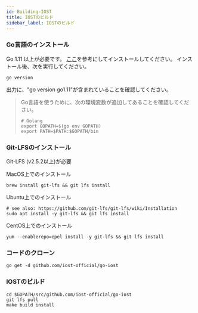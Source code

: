 ```yaml
---
id: Building-IOST
title: IOSTのビルド
sidebar_label: IOSTのビルド
---
```

### Go言語のインストール
Go 1.11 以上が必要です。
[ここ](https://golang.org/doc/install)を参考にしてインストールしてください。
インストール後、次を実行してください。
```
go version
```
出力に、"go version go1.11"が含まれていることを確認してください。

> Go言語を使うために、次の環境変数が追加してあることを確認してください。
> ```
> # Golang
> export GOPATH=$(go env GOPATH)
> export PATH=$PATH:$GOPATH/bin
> ```

### Git-LFSのインストール
Git-LFS (v2.5.2以上)が必要

MacOS上でのインストール
```
brew install git-lfs && git lfs install
```
Ubuntu上でのインストール
```
# see also: https://github.com/git-lfs/git-lfs/wiki/Installation
sudo apt install -y git-lfs && git lfs install
```

CentOS上でのインストール
```
yum --enablerepo=epel install -y git-lfs && git lfs install
```

### コードのクローン

```
go get -d github.com/iost-official/go-iost
```

### IOSTのビルド
```
cd $GOPATH/src/github.com/iost-official/go-iost
git lfs pull
make build install
```
